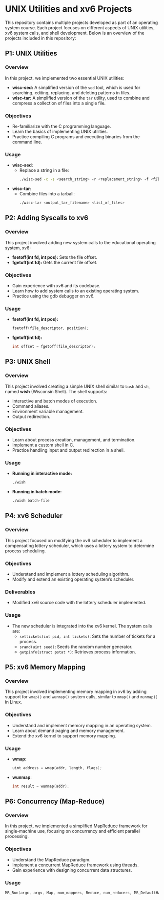 # UNIX Utilities and xv6 Projects

This repository contains multiple projects developed as part of an operating system course. Each project focuses on different aspects of UNIX utilities, xv6 system calls, and shell development. Below is an overview of the projects included in this repository:

## P1: UNIX Utilities

### Overview
In this project, we implemented two essential UNIX utilities:
- **wisc-sed:** A simplified version of the `sed` tool, which is used for searching, editing, replacing, and deleting patterns in files.
- **wisc-tar:** A simplified version of the `tar` utility, used to combine and compress a collection of files into a single file.

### Objectives
- Re-familiarize with the C programming language.
- Learn the basics of implementing UNIX utilities.
- Practice compiling C programs and executing binaries from the command line.

### Usage
- **wisc-sed**: 
  - Replace a string in a file: 
    ```sh
    ./wisc-sed -c -s <search_string> -r <replacement_string> -f <filename>
    ```
- **wisc-tar**: 
  - Combine files into a tarball: 
    ```sh
    ./wisc-tar <output_tar_filename> <list_of_files>
    ```

## P2: Adding Syscalls to xv6

### Overview
This project involved adding new system calls to the educational operating system, xv6:
- **fsetoff(int fd, int pos):** Sets the file offset.
- **fgetoff(int fd):** Gets the current file offset.

### Objectives
- Gain experience with xv6 and its codebase.
- Learn how to add system calls to an existing operating system.
- Practice using the gdb debugger on xv6.

### Usage
- **fsetoff(int fd, int pos):** 
  ```c
  fsetoff(file_descriptor, position);
  ```
- **fgetoff(int fd):**
  ```c
  int offset = fgetoff(file_descriptor);
  ```

## P3: UNIX Shell

### Overview
This project involved creating a simple UNIX shell similar to `bash` and `sh`, named **wish** (Wisconsin Shell). The shell supports:
- Interactive and batch modes of execution.
- Command aliases.
- Environment variable management.
- Output redirection.

### Objectives
- Learn about process creation, management, and termination.
- Implement a custom shell in C.
- Practice handling input and output redirection in a shell.

### Usage
- **Running in interactive mode:** 
  ```sh
  ./wish
  ```
- **Running in batch mode:** 
  ```sh
  ./wish batch-file
  ```

## P4: xv6 Scheduler

### Overview
This project focused on modifying the xv6 scheduler to implement a compensating lottery scheduler, which uses a lottery system to determine process scheduling.

### Objectives
- Understand and implement a lottery scheduling algorithm.
- Modify and extend an existing operating system’s scheduler.

### Deliverables
- Modified xv6 source code with the lottery scheduler implemented.

### Usage
- The new scheduler is integrated into the xv6 kernel. The system calls are:
  - `settickets(int pid, int tickets)`: Sets the number of tickets for a process.
  - `srand(uint seed)`: Seeds the random number generator.
  - `getpinfo(struct pstat *)`: Retrieves process information.

## P5: xv6 Memory Mapping

### Overview
This project involved implementing memory mapping in xv6 by adding support for `wmap()` and `wunmap()` system calls, similar to `mmap()` and `munmap()` in Linux.

### Objectives
- Understand and implement memory mapping in an operating system.
- Learn about demand paging and memory management.
- Extend the xv6 kernel to support memory mapping.

### Usage
- **wmap**: 
  ```c
  uint address = wmap(addr, length, flags);
  ```
- **wunmap**: 
  ```c
  int result = wunmap(addr);
  ```

## P6: Concurrency (Map-Reduce)

### Overview
In this project, we implemented a simplified MapReduce framework for single-machine use, focusing on concurrency and efficient parallel processing.

### Objectives
- Understand the MapReduce paradigm.
- Implement a concurrent MapReduce framework using threads.
- Gain experience with designing concurrent data structures.

### Usage
  ```c
  MR_Run(argc, argv, Map, num_mappers, Reduce, num_reducers, MR_DefaultHashPartition, num_partitions);
  ```
